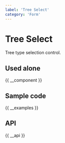 ```yaml
---
label: 'Tree Select'
category: 'Form'
---
```


# Tree Select

Tree type selection control.

## Used alone

{{ __component }}

## Sample code

{{ __examples }}

## API

{{ __api }}
